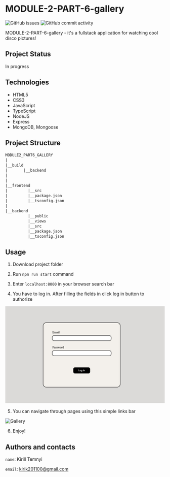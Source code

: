 # MODULE-2-PART-6-gallery #

![GitHub issues](https://img.shields.io/github/issues/MonkeyBoy248/module2_part6_gallery)
![GitHub commit activity](https://img.shields.io/github/commit-activity/w/MonkeyBoy248/module2_part6_gallery)

MODULE-2-PART-6-gallery - it's a fullstack application for watching cool disco pictures!

## Project Status ##

In progress

## Technologies ##

* HTML5
* CSS3
* JavaScript
* TypeScript
* NodeJS
* Express
* MongoDB, Mongoose

## Project Structure ##

```
MODULE2_PART6_GALLERY
|
|__build
|       |__backend
|
|
|__frontend
|         |__src
|         |__package.json
|         |__tsconfig.json
|
|__backend
          |__public
          |__views
          |__src
          |__package.json
          |__tsconfig.json

```

## Usage ##

1. Download project folder

2. Run `npm run start` command

3. Enter `localhost:8000` in your browser search bar

4. You have to log in. After filling the fields in click log in button to authorize

![Log in form](backend/public/assets/login_form.png)

5. You can navigate through pages using this simple links bar

![Gallery](backend/public/assets/disco_gallery_new.png)

6. Enjoy!

## Authors and contacts ##

``name``: Kirill Temnyi

``email``: [kirik201100@gmail.com](mailto:kirik201100@gmail.com)


